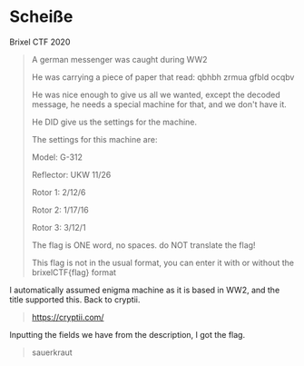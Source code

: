 # Scheiße

Brixel CTF 2020

>A german messenger was caught during WW2
>
>He was carrying a piece of paper that read: qbhbh zrmua gfbld ocqbv
>
>He was nice enough to give us all we wanted, except the decoded message, he needs a special machine for that, and we don't have it.
>
>He DID give us the settings for the machine.
>
>The settings for this machine are:
>
>Model: G-312
>
>Reflector: UKW 11/26
>
>Rotor 1: 2/12/6
>
>Rotor 2: 1/17/16
>
>Rotor 3: 3/12/1
>
>The flag is ONE word, no spaces. do NOT translate the flag!
>
>This flag is not in the usual format, you can enter it with or without the brixelCTF{flag} format

I automatically assumed enigma machine as it is based in WW2, and the title supported this. Back to cryptii.

> <https://cryptii.com/>

Inputting the fields we have from the description, I got the flag.

> sauerkraut